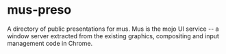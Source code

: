 # mus-preso
A directory of public presentations for mus. Mus is the mojo UI service -- a window
server extracted from the existing graphics, compositing and input management
code in Chrome. 
